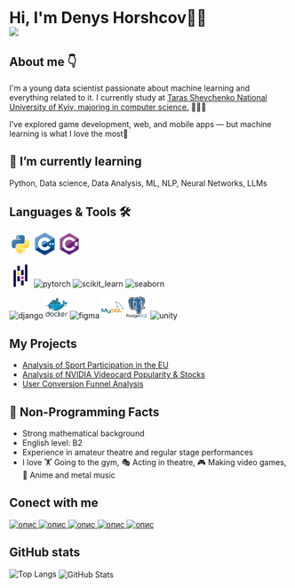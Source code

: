 
<div align="left"">
  <h1 style="margin: 0;">Hi, I'm Denys Horshcov🧑‍💻</h1>
</div>

<img align="centre" height="150" src="https://media.giphy.com/media/v1.Y2lkPTc5MGI3NjExcXhmN3h0NW40YW5xNnpyN2l2bWFicXM3ZDVnNG0wd2sycTk5ZXJ3cSZlcD12MV9naWZzX3NlYXJjaCZjdD1n/zwDNti5vWFujS/giphy.gif"  />

## About me 👇

I'm a young data scientist passionate about machine learning and everything related to it. I currently study at [Taras Shevchenko National University of Kyiv, majoring in computer science.](https://csc.knu.ua/uk/) 🧑🏼‍🎓

I’ve explored game development, web, and mobile apps — but machine learning is what I love the most💓

## 🌱  I’m currently learning

Python, Data science, Data Analysis, ML, NLP, Neural Networks, LLMs

## Languages & Tools 🛠️
<p align="left"> 
  <img src="https://raw.githubusercontent.com/devicons/devicon/master/icons/python/python-original.svg" alt="python" width="40" height="40"/> 
  <img src="https://raw.githubusercontent.com/devicons/devicon/master/icons/cplusplus/cplusplus-original.svg" alt="cplusplus" width="40" height="40"/> 
  <img src="https://raw.githubusercontent.com/devicons/devicon/master/icons/csharp/csharp-original.svg" alt="csharp" width="40" height="40"/> 
</p>
<p align="left"> 
  <img src="https://raw.githubusercontent.com/devicons/devicon/2ae2a900d2f041da66e950e4d48052658d850630/icons/pandas/pandas-original.svg" alt="pandas" width="40" height="40"/> 
  <img src="https://www.vectorlogo.zone/logos/pytorch/pytorch-icon.svg" alt="pytorch" width="40" height="40"/> 
  <img src="https://upload.wikimedia.org/wikipedia/commons/0/05/Scikit_learn_logo_small.svg" alt="scikit_learn" width="40" height="40"/> 
  <img src="https://seaborn.pydata.org/_images/logo-mark-lightbg.svg" alt="seaborn" width="40" height="40"/> 
</p>
<p align="left"> 
  <img src="https://cdn.worldvectorlogo.com/logos/django.svg" alt="django" width="40" height="40"/> 
  <img src="https://raw.githubusercontent.com/devicons/devicon/master/icons/docker/docker-original-wordmark.svg" alt="docker" width="40" height="40"/> 
  <img src="https://www.vectorlogo.zone/logos/figma/figma-icon.svg" alt="figma" width="40" height="40"/> 
  <img src="https://raw.githubusercontent.com/devicons/devicon/master/icons/mysql/mysql-original-wordmark.svg" alt="mysql" width="40" height="40"/> 
  <img src="https://raw.githubusercontent.com/devicons/devicon/master/icons/postgresql/postgresql-original-wordmark.svg" alt="postgresql" width="40" height="40"/> 
  <img src="https://www.vectorlogo.zone/logos/unity3d/unity3d-icon.svg" alt="unity" width="40" height="40"/> 
</p>


## My Projects

- [Analysis of Sport Participation in the EU](https://github.com/DenysHorshcov/analysis_sport_EU)  
- [Analysis of NVIDIA Videocard Popularity & Stocks](https://github.com/DenysHorshcov/analysis_popularity_videocards_and_stocks_NVDIA)  
- [User Conversion Funnel Analysis](https://github.com/DenysHorshcov/analysis_users_conversion)


## 🧾 Non-Programming Facts

- Strong mathematical background  
- English level: B2  
- Experience in amateur theatre and regular stage performances
- I love 🏋️ Going to the gym, 🎭 Acting in theatre, 🎮 Making video games, 🎸 Anime and metal music

## Conect with me
<div align="left">
  <p></p>
  <a href="https://t.me/DsHrshkv" target="_blank">
    <img src="https://cdn0.iconfinder.com/data/icons/tuts/256/telegram.png" alt="опис" width="50"/>
  </a>
  <a href="https://www.kaggle.com/goody132" target="_blank">
    <img src="https://cdn4.iconfinder.com/data/icons/logos-and-brands/512/189_Kaggle_logo_logos-512.png" alt="опис" width="50"/>
  </a>
  <a href="https://www.linkedin.com/in/denys-horshkov-a01538361/" target="_blank">
    <img src="https://encrypted-tbn0.gstatic.com/images?q=tbn:ANd9GcSIaMRGRXIcw7PLuQwrNT3owQpigxHG_LJNWQ&s" alt="опис" width="50"/>
  </a>
  <a href="https://discord.com/users/1292909851151958147" target="_blank">
    <img src="https://encrypted-tbn0.gstatic.com/images?q=tbn:ANd9GcSDoLFER9GjIK7uLkNCuXjUizCgzENZ8-3AUQ&s" alt="опис" width="50"/>
  </a>
  <a href="https://www.facebook.com/share/1S2tiFtgRM/" target="_blank">
    <img src="https://upload.wikimedia.org/wikipedia/commons/thumb/b/b8/2021_Facebook_icon.svg/2048px-2021_Facebook_icon.svg.png" alt="опис" width="50"/>
  </a>
</div>

## GitHub stats
<div>
  <p><img align="left" src="https://github-readme-stats.vercel.app/api/top-langs?username=denyshorshcov&show_icons=true&locale=en&layout=compact&theme=tokyonight" alt="Top Langs" /></p>
  <p>&nbsp;<img align="center" src="https://github-readme-stats.vercel.app/api?username=denyshorshcov&show_icons=true&locale=en&theme=tokyonight" alt="GitHub Stats" /></p>
</div>

